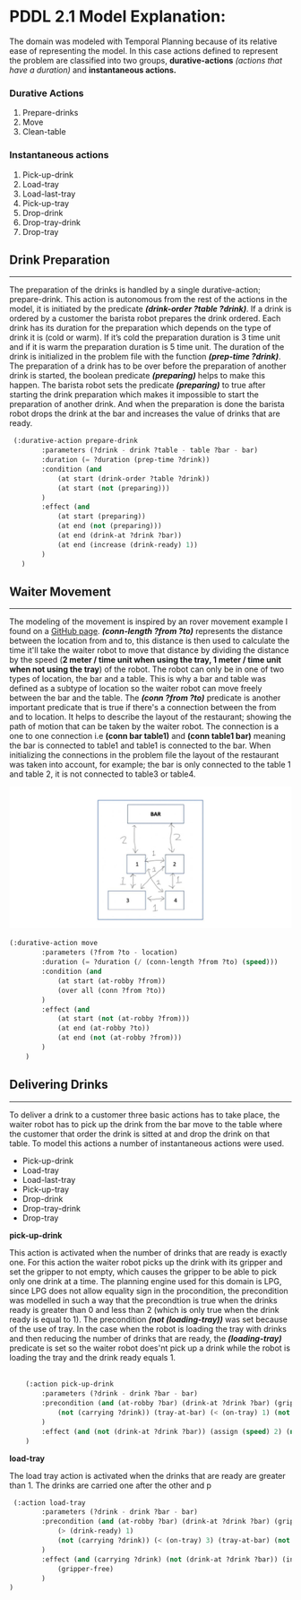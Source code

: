 # PDDL 2.1 Model Explanation:

The domain was modeled with Temporal Planning because of its relative ease of representing the model. In this case actions defined to represent the problem are classified into two groups, **durative-actions** _(actions that have a duration)_ and **instantaneous actions.**

### Durative Actions

1. Prepare-drinks
1. Move
1. Clean-table

### Instantaneous actions

1. Pick-up-drink
1. Load-tray
1. Load-last-tray
1. Pick-up-tray
1. Drop-drink
1. Drop-tray-drink
1. Drop-tray

## Drink Preparation

---

The preparation of the drinks is handled by a single durative-action; prepare-drink. This action is autonomous from the rest of the actions in the model, it is initiated by the predicate **_(drink-order ?table ?drink)_**. If a drink is ordered by a customer the barista robot prepares the drink ordered. Each drink has its duration for the preparation which depends on the type of drink it is (cold or warm). If it’s cold the preparation duration is 3 time unit and if it is warm the preparation duration is 5 time unit. The duration of the drink is initialized in the problem file with the function **_(prep-time ?drink)_**. The preparation of a drink has to be over before the preparation of another drink is started, the boolean predicate **_(preparing)_** helps to make this happen. The barista robot sets the predicate **_(preparing)_** to true after starting the drink preparation which makes it impossible to start the preparation of another drink. And when the preparation is done the barista robot drops the drink at the bar and increases the value of drinks that are ready.

```lisp
 (:durative-action prepare-drink
        :parameters (?drink - drink ?table - table ?bar - bar)
        :duration (= ?duration (prep-time ?drink))
        :condition (and
            (at start (drink-order ?table ?drink))
            (at start (not (preparing)))
        )
        :effect (and
            (at start (preparing))
            (at end (not (preparing)))
            (at end (drink-at ?drink ?bar))
            (at end (increase (drink-ready) 1))
        )
   )
```

## Waiter Movement

---

The modeling of the movement is inspired by an rover movement example I found on a [GitHub page](https://github.com/yarox/pddl-examples.git). **_(conn-length ?from ?to)_** represents the distance between the location from and to, this distance is then used to calculate the time it'll take the waiter robot to move that distance by dividing the distance by the speed (**2 meter / time unit when using the tray, 1 meter / time unit when not using the tray**) of the robot. The robot can only be in one of two types of location, the bar and a table. This is why a bar and table was defined as a subtype of location so the waiter robot can move freely between the bar and the table. The **_(conn ?from ?to)_** predicate is another important predicate that is true if there's a connection between the from and to location. It helps to describe the layout of the restaurant; showing the path of motion that can be taken by the waiter robot. The connection is a one to one connection i.e **(conn bar table1)** and **(conn table1 bar)** meaning the bar is connected to table1 and table1 is connected to the bar. When initializing the connections in the problem file the layout of the restaurant was taken into account, for example; the bar is only connected to the table 1 and table 2, it is not connected to table3 or table4.

![Restaurant Layout](Inkedlayout_LI.jpg "The Restaurant Layout")

```lisp
(:durative-action move
        :parameters (?from ?to - location)
        :duration (= ?duration (/ (conn-length ?from ?to) (speed)))
        :condition (and
            (at start (at-robby ?from))
            (over all (conn ?from ?to))
        )
        :effect (and
            (at start (not (at-robby ?from)))
            (at end (at-robby ?to))
            (at end (not (at-robby ?from)))
        )
    )
```

## Delivering Drinks

---

To deliver a drink to a customer three basic actions has to take place, the waiter robot has to pick up the drink from the bar move to the table where the customer that order the drink is sitted at and drop the drink on that table. To model this actions a number of instantaneous actions were used.

- Pick-up-drink
- Load-tray
- Load-last-tray
- Pick-up-tray
- Drop-drink
- Drop-tray-drink
- Drop-tray

**pick-up-drink**

This action is activated when the number of drinks that are ready is exactly one. For this action the waiter robot picks up the drink with its gripper and set the gripper to not empty, which causes the gripper to be able to pick only one drink at a time. The planning engine used for this domain is LPG, since LPG does not allow equality sign in the procondition, the precondition was modelled in such a way that the precondtion is true when the drinks ready is greater than 0 and less than 2 (which is only true when the drink ready is equal to 1). The precondition **_(not (loading-tray))_** was set because of the use of tray. In the case when the robot is loading the tray with drinks and then reducing the number of drinks that are ready, the **_(loading-tray)_** predicate is set so the waiter robot does'nt pick up a drink while the robot is loading the tray and the drink ready equals 1.

```lisp

    (:action pick-up-drink
        :parameters (?drink - drink ?bar - bar)
        :precondition (and (at-robby ?bar) (drink-at ?drink ?bar) (gripper-free) (> (drink-ready) 0) (< (drink-ready) 2) (not (loading-tray))
            (not (carrying ?drink)) (tray-at-bar) (< (on-tray) 1) (not (carrying-tray))
        )
        :effect (and (not (drink-at ?drink ?bar)) (assign (speed) 2) (not (gripper-free)) (carrying ?drink) (decrease (drink-ready) 1))
    )
```

**load-tray**

The load tray action is activated when the drinks that are ready are greater than 1. The drinks are carried one after the other and p
```lisp
 (:action load-tray
        :parameters (?drink - drink ?bar - bar)
        :precondition (and (at-robby ?bar) (drink-at ?drink ?bar) (gripper-free)
            (> (drink-ready) 1)
            (not (carrying ?drink)) (< (on-tray) 3) (tray-at-bar) (not (carrying-tray))
        )
        :effect (and (carrying ?drink) (not (drink-at ?drink ?bar)) (increase (on-tray) 1) (decrease (drink-ready) 1) (loading-tray)
            (gripper-free)
        )
)
```
